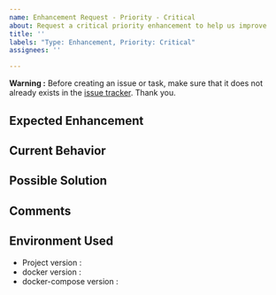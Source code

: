 ```yaml
---
name: Enhancement Request - Priority - Critical
about: Request a critical priority enhancement to help us improve
title: ''
labels: "Type: Enhancement, Priority: Critical"
assignees: ''

---
```


**Warning :** Before creating an issue or task, make sure that it does not already exists in the [issue tracker](../). Thank you.

## Expected Enhancement
<!-- Give a brief description of how the system should work -->

## Current Behavior
<!-- Give a brief description of how the system actually works -->

## Possible Solution
<!-- If possible give some possible solutions -->

## Comments
<!-- Add further comments if needed -->

## Environment Used
- Project version : <!-- this projects version (see VERSION file) -->
- docker version : <!-- the version of docker (docker -v) -->
- docker-compose version : <!-- the version of docker-compose (docker-compose -v) -->
